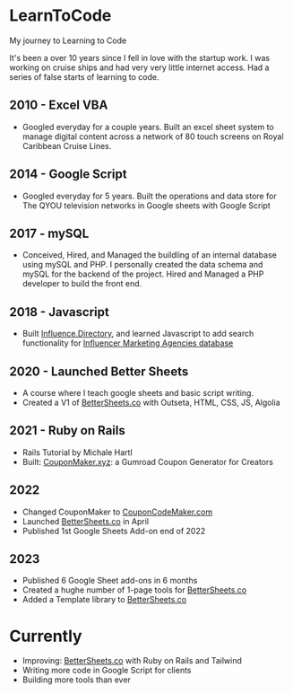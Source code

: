 # LearnToCode
My journey to Learning to Code

It's been a over 10 years since I fell in love with the startup work. I was working on cruise ships and had very very little internet access. Had a series of false starts of learning to code. 

## 2010 - Excel VBA
- Googled everyday for a couple years. Built an excel sheet system to manage digital content across a network of 80 touch screens on Royal Caribbean Cruise Lines.
## 2014 - Google Script
- Googled everyday for 5 years. Built the operations and data store for The QYOU television networks in Google sheets with Google Script
## 2017 - mySQL
- Conceived, Hired, and Managed the buildling of an internal database using mySQL and PHP. I personally created the data schema and mySQL for the backend of the project. Hired and Managed a PHP developer to build the front end.
## 2018 - Javascript
- Built [Influence.Directory](http://influence.directory/), and learned Javascript to add search functionality for [Influencer Marketing Agencies database](http://influence.directory/agencies)
## 2020 - Launched Better Sheets
- A course where I teach google sheets and basic script writing.
- Created a V1 of [BetterSheets.co](https://bettersheets.co/) with Outseta, HTML, CSS, JS, Algolia
## 2021 - Ruby on Rails
- Rails Tutorial by Michale Hartl
- Built: [CouponMaker.xyz](https://couponmaker.xyz/): a Gumroad Coupon Generator for Creators

## 2022
- Changed CouponMaker to [CouponCodeMaker.com](https://couponcodemaker.com/)
- Launched [BetterSheets.co](https://bettersheets.co/) in April
- Published 1st Google Sheets Add-on end of 2022

## 2023
- Published 6 Google Sheet add-ons in 6 months
- Created a hughe number of 1-page tools for [BetterSheets.co](https://bettersheets.co/)
- Added a Template library to [BetterSheets.co](https://bettersheets.co/)
  
# Currently
- Improving: [BetterSheets.co](https://bettersheets.co/) with Ruby on Rails and Tailwind
- Writing more code in Google Script for clients
- Building more tools than ever
